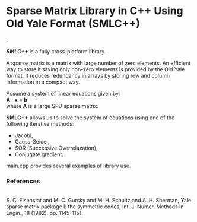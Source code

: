 <h1>Sparse Matrix Library in C++ Using Old Yale Format (<b>SMLC++</b>)</h1>.

<i><b>SMLC++</b></i> is a fully cross-platform library.

A sparse matrix is a matrix with large number of zero elements. An efficient way to store it
saving only non-zero elements is provided by the Old Yale format. It reduces redundancy in
arrays by storing row and column information in a compact way.

Assume a system of linear equations given by:<br>
<b>A</b> &middot; <b>x</b> = <b>b</b><br>
where <b>A</b> is a large SPD sparse matrix.

<b>SMLC++</b> allows us to solve the system of equations using one of the following iterative methods:
- Jacobi,
- Gauss-Seidel,
- SOR (Successive Overrelaxation),
- Conjugate gradient.

main.cpp provides several examples of library use.

<h3>References</h3><br>
S. C. Eisenstat and M. C. Gursky and M. H. Schultz and A. H. Sherman, Yale
sparse matrix package I: the symmetric codes, Int. J. Numer. Methods in Engin.,
18 (1982), pp. 1145-1151.
